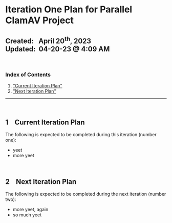 # Iteration One Plan for Parallel ClamAV Project
**Created:**&nbsp;&nbsp; April 20<sup>th</sup>, 2023  
**Updated:**&nbsp; 04-20-23 @ 4:09 AM
---

&nbsp;
### Index of Contents

1. ["Current Iteration Plan"]()
2. ["Next Iteration Plan"]()

---


&nbsp;
## 1 &nbsp;&nbsp; Current Iteration Plan

The following is expected to be completed during this iteration (number one):

* yeet
* more yeet


&nbsp;
## 2 &nbsp;&nbsp; Next Iteration Plan

The following is expected to be completed during the next iteration (number two):

* more yeet, again
* so much yeet
